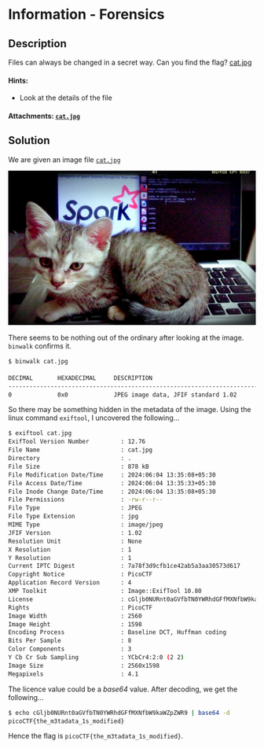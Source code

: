# Information - Forensics

## Description

Files can always be changed in a secret way. Can you find the flag? [cat.jpg](./cat.jpg)

#### Hints:

- Look at the details of the file

#### Attachments: [`cat.jpg`](./cat.jpg)

## Solution

We are given an image file [`cat.jpg`](./cat.jpg)

![cat.jpg](./cat.jpg)

There seems to be nothing out of the ordinary after looking at the image. `binwalk` confirms it.

```bash
$ binwalk cat.jpg

DECIMAL       HEXADECIMAL     DESCRIPTION
--------------------------------------------------------------------------------
0             0x0             JPEG image data, JFIF standard 1.02
```

So there may be something hidden in the metadata of the image. Using the linux command `exiftool`, I uncovered the following...

```bash
$ exiftool cat.jpg 
ExifTool Version Number         : 12.76
File Name                       : cat.jpg
Directory                       : .
File Size                       : 878 kB
File Modification Date/Time     : 2024:06:04 13:35:08+05:30
File Access Date/Time           : 2024:06:04 13:35:33+05:30
File Inode Change Date/Time     : 2024:06:04 13:35:08+05:30
File Permissions                : -rw-r--r--
File Type                       : JPEG
File Type Extension             : jpg
MIME Type                       : image/jpeg
JFIF Version                    : 1.02
Resolution Unit                 : None
X Resolution                    : 1
Y Resolution                    : 1
Current IPTC Digest             : 7a78f3d9cfb1ce42ab5a3aa30573d617
Copyright Notice                : PicoCTF
Application Record Version      : 4
XMP Toolkit                     : Image::ExifTool 10.80
License                         : cGljb0NURnt0aGVfbTN0YWRhdGFfMXNfbW9kaWZpZWR9
Rights                          : PicoCTF
Image Width                     : 2560
Image Height                    : 1598
Encoding Process                : Baseline DCT, Huffman coding
Bits Per Sample                 : 8
Color Components                : 3
Y Cb Cr Sub Sampling            : YCbCr4:2:0 (2 2)
Image Size                      : 2560x1598
Megapixels                      : 4.1
```

The licence value could be a *base64* value. After decoding, we get the following...

```bash
$ echo cGljb0NURnt0aGVfbTN0YWRhdGFfMXNfbW9kaWZpZWR9 | base64 -d
picoCTF{the_m3tadata_1s_modified}
```

Hence the flag is `picoCTF{the_m3tadata_1s_modified}`.
